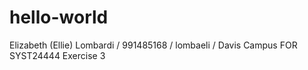 # hello-world
Elizabeth (Ellie) Lombardi / 991485168 / lombaeli / Davis Campus FOR SYST24444 Exercise 3
